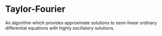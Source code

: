 # Taylor-Fourier
An algorithm which provides approximate solutions to semi-linear ordinary differential equations with highly oscillatory solutions. 
